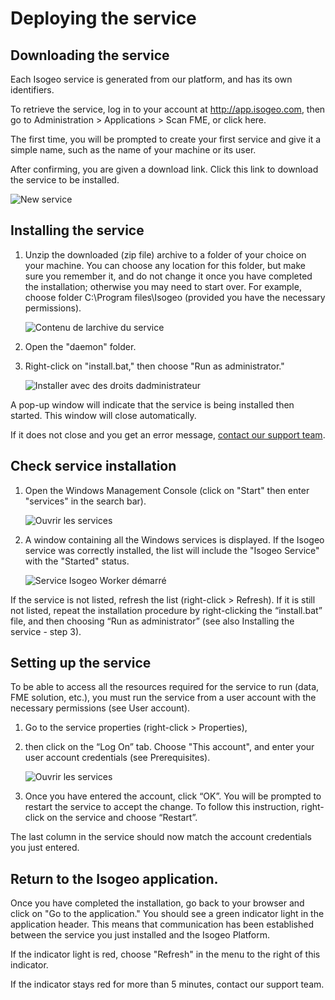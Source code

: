# Deploying the service

## Downloading the service

Each Isogeo service is generated from our platform, and has its own identifiers.

To retrieve the service, log in to your account at http://app.isogeo.com, then go to Administration > Applications > Scan FME, or click here.

The first time, you will be prompted to create your first service and give it a simple name, such as the name of your machine or its user.

After confirming, you are given a download link. Click this link to download the service to be installed.

![New service](/assets/install_new_service_download.png "Nommer le nouveau service et cliquer sur télécharger")

## Installing the service

1.	Unzip the downloaded (zip file) archive to a folder of your choice on your machine. You can choose any location for this folder, but make sure you remember it, and do not change it once you have completed the installation; otherwise you may need to start over. For example, choose folder C:\Program files\Isogeo (provided you have the necessary permissions).

    ![Contenu de larchive du service](/assets/install_content.png "Décompresser larchive zip du service dans le dossier Isogeo")

2.	Open the "daemon" folder.

3.	Right-click on "install.bat," then choose "Run as administrator."

    ![Installer avec des droits dadministrateur](/assets/install_RunAsAdmin.png "Installer le service avec les droits dadministration")

A pop-up window will indicate that the service is being installed then started. This window will close automatically.

If it does not close and you get an error message, [contact our support team](/en/support/README.html).


## Check service installation

1. Open the Windows Management Console (click on "Start" then enter "services" in the search bar).

    ![Ouvrir les services](/assets/install_servicesWindows.png "Accéder au gestionnaire de services de Windows")

2. A window containing all the Windows services is displayed. If the Isogeo service was correctly installed, the list will include the "Isogeo Service" with the "Started" status.

    ![Service Isogeo Worker démarré](/assets/install_ServiceRunning.png "Le service Isogeo Worker est bien démarré")

If the service is not listed, refresh the list (right-click > Refresh). If it is still not listed, repeat the installation procedure by right-clicking the “install.bat” file, and then choosing “Run as administrator” (see also Installing the service - step 3).

## Setting up the service

To be able to access all the resources required for the service to run (data, FME solution, etc.), you must run the service from a user account with the necessary permissions (see User account).


1. Go to the service properties (right-click > Properties),
2. then click on the “Log On” tab. Choose "This account", and enter your user account credentials (see Prerequisites).

    ![Ouvrir les services](/assets/install_service_RunAs.png "Accéder au gestionnaire de services de Windows")

3. Once you have entered the account, click “OK”. You will be prompted to restart the service to accept the change. To follow this instruction, right-click on the service and choose “Restart”.


The last column in the service should now match the account credentials you just entered.

## Return to the Isogeo application.

Once you have completed the installation, go back to your browser and click on "Go to the application." You should see a green indicator light in the application header. This means that communication has been established between the service you just installed and the Isogeo Platform.

If the indicator light is red, choose "Refresh" in the menu to the right of this indicator.

If the indicator stays red for more than 5 minutes, contact our support team.
